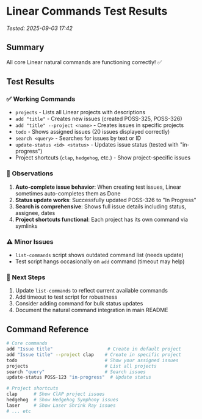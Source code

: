 # Linear Commands Test Results
*Tested: 2025-09-03 17:42*

## Summary
All core Linear natural commands are functioning correctly! ✅

## Test Results

### ✅ Working Commands
- `projects` - Lists all Linear projects with descriptions
- `add "title"` - Creates new issues (created POSS-325, POSS-326)
- `add "title" --project <name>` - Creates issues in specific projects
- `todo` - Shows assigned issues (20 issues displayed correctly)
- `search <query>` - Searches for issues by text or ID
- `update-status <id> <status>` - Updates issue status (tested with "in-progress")
- Project shortcuts (`clap`, `hedgehog`, etc.) - Show project-specific issues

### 📝 Observations
1. **Auto-complete issue behavior**: When creating test issues, Linear sometimes auto-completes them as Done
2. **Status update works**: Successfully updated POSS-326 to "In Progress"
3. **Search is comprehensive**: Shows full issue details including status, assignee, dates
4. **Project shortcuts functional**: Each project has its own command via symlinks

### ⚠️ Minor Issues
- `list-commands` script shows outdated command list (needs update)
- Test script hangs occasionally on `add` command (timeout may help)

### 🎯 Next Steps
1. Update `list-commands` to reflect current available commands
2. Add timeout to test script for robustness
3. Consider adding command for bulk status updates
4. Document the natural command integration in main README

## Command Reference
```bash
# Core commands
add "Issue title"                    # Create in default project
add "Issue title" --project clap    # Create in specific project
todo                                # Show your assigned issues
projects                            # List all projects
search "query"                      # Search issues
update-status POSS-123 "in-progress"  # Update status

# Project shortcuts
clap      # Show ClAP project issues
hedgehog  # Show Hedgehog Symphony issues
laser     # Show Laser Shrink Ray issues
# ... etc
```